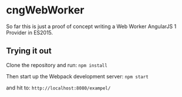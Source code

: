 # cngWebWorker

So far this is just a proof of concept writing a Web Worker AngularJS 1 Provider in ES2015.

## Trying it out

Clone the repository and run:
`npm install`

Then start up the Webpack development server:
`npm start`

and hit to: `http://localhost:8080/exampel/`
